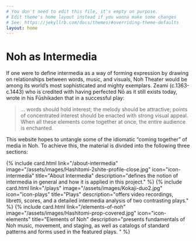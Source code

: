 ```yaml
---
# You don't need to edit this file, it's empty on purpose.
# Edit theme's home layout instead if you wanna make some changes
# See: https://jekyllrb.com/docs/themes/#overriding-theme-defaults
layout: home
---
```


<div class="home__image" style="background-image: url('/assets/images/Hashi5.jpg');"></div>
<div class="home__content">
  <div class="wrapper">
    <h1>Noh as Intermedia</h1>
    <p>If one were to define intermedia as a way of forming expression by drawing on relationships between words, music, and visuals, Noh Theater would be among its world’s most sophisticated and mighty exemplars. Zeami (c.1363-c.1443) who is credited with having perfected Nō as it still exists today, wrote in his Fūshikaden that in a successful play:</p> 
    <blockquote>
      <p class="blockquote__paragraph">… words should hold interest; the melody should be attractive; points of concentrated interest should be enacted with strong visual appeal. When all these elements come together at once, the entire audience is enchanted.</p> 
    </blockquote>
    <p>This website hopes to untangle some of the idiomatic “coming together” of media in Noh.  To achieve this, the material is divided into the following three sections:</p>
    <div class="cards-container">
      {% include card.html
          link="/about-intermedia"
          image="/assets/images/Hashitomi-2shite-profile-close.jpg"
          icon="icon-intermedia"
          title="About Intermedia"
      description="defines the notion of intermedia in general and how it is applied in this project."
      %}
      {% include card.html
          link="/plays"
          image="/assets/images/Kokaji-duo2.jpg"
          icon="icon-plays"
          title="Plays"
          description="offers video recordings, libretti, scores, and a detailed intermedia analysis of two contrasting plays."
      %}
      {% include card.html
          link="/elements-of-noh"
          image="/assets/images/Hashitomi-prop-covered.jpg"
          icon="icon-elements"
          title="Elements of Noh"
          description="presents fundamentals of Noh music, movement, and staging, as well as catalogs of standard patterns and forms used in the featured plays. "
      %}
    </div>
  </div>
</div>




